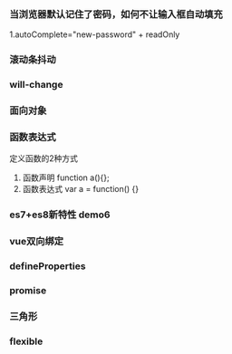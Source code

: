 ### 当浏览器默认记住了密码，如何不让输入框自动填充
1.autoComplete="new-password" + readOnly
### 滚动条抖动
### will-change
### 面向对象


### 函数表达式
定义函数的2种方式
1. 函数声明
 function a(){};
2. 函数表达式
var a = function() {}

### es7+es8新特性 demo6

### vue双向绑定

### defineProperties

### promise

### 三角形

### flexible

